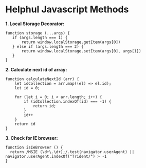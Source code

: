 Helphul Javascript Methods
===============

**1. Local Storage Decorator:**
```
function storage (...args) {
   if (args.length === 1) {
       return window.localStorage.getItem(args[0])
   } else if (args.length === 2) {
       return window.localStorage.setItem(args[0], args[1])
   }
}
```
**2. Calculate next id of array:**
```
function calculateNextId (arr) {
    let idCollection = arr.map((el) => el.id);
    let id = 0;

    for (let i = 0; i < arr.length; i++) {
        if (idCollection.indexOf(id) === -1) {
            return id;
        }
        id++
    }
    return id
}
```
**3. Check for IE browser:**
```
function isIeBrowser () {
  return /MSIE (\d+\.\d+);/.test(navigator.userAgent) || navigator.userAgent.indexOf("Trident/") > -1
}
```
